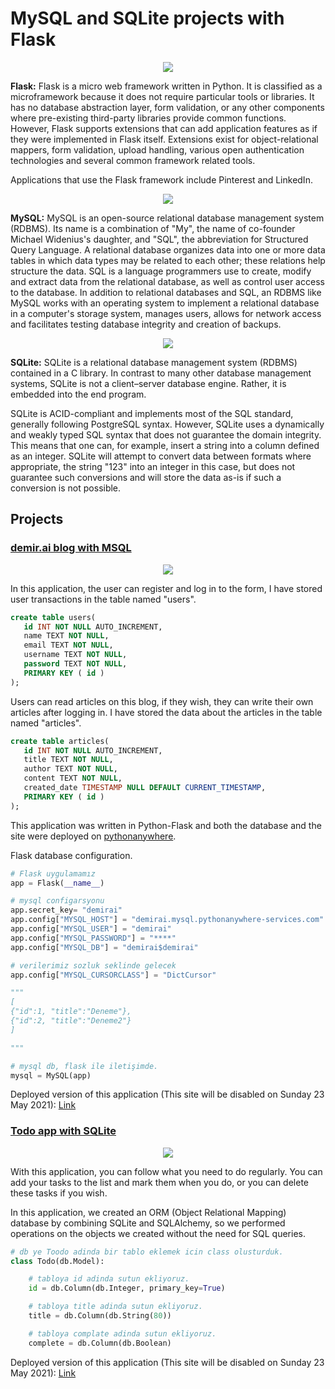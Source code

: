 # MySQL and SQLite projects with Flask

<p align="center">
  <img src="https://user-images.githubusercontent.com/54184905/109134183-d3e06480-7766-11eb-83b7-f3d44c53ebbd.png" />
</p>

**Flask:** Flask is a micro web framework written in Python. It is classified as a 
microframework because it does not require particular tools or libraries. It has no 
database abstraction layer, form validation, or any other components where 
pre-existing third-party libraries provide common functions. However, Flask supports 
extensions that can add application features as if they were implemented in Flask 
itself. Extensions exist for object-relational mappers, form validation, upload 
handling, various open authentication technologies and several common framework 
related tools.

Applications that use the Flask framework include Pinterest and LinkedIn.

<p align="center">
  <img src="https://user-images.githubusercontent.com/54184905/109134181-d3e06480-7766-11eb-97e8-61ffa4ca040a.png" />
</p>

**MySQL:** MySQL is an open-source relational database management system (RDBMS). Its 
name is a combination of "My", the name of co-founder Michael Widenius's daughter, and
"SQL", the abbreviation for Structured Query Language. A relational database organizes
data into one or more data tables in which data types may be related to each other; 
these relations help structure the data. SQL is a language programmers use to create, 
modify and extract data from the relational database, as well as control user access 
to the database. In addition to relational databases and SQL, an RDBMS like MySQL 
works with an operating system to implement a relational database in a computer's 
storage system, manages users, allows for network access and facilitates testing 
database integrity and creation of backups. 

<p align="center">
  <img src="https://user-images.githubusercontent.com/54184905/109134179-d2af3780-7766-11eb-9b9c-5169fdcea403.png" />
</p>

**SQLite:** SQLite is a relational database management system (RDBMS) contained in a C
library. In contrast to many other database management systems, SQLite is not a client–server database engine. Rather, it is embedded into the end program.

SQLite is ACID-compliant and implements most of the SQL standard, generally following 
PostgreSQL syntax. However, SQLite uses a dynamically and weakly typed SQL syntax that does not guarantee the domain integrity. This means that one can, for example, insert a string into a column defined as an integer. SQLite will attempt to convert data 
between formats where appropriate, the string "123" into an integer in this case, but 
does not guarantee such conversions and will store the data as-is if such a conversion
is not possible.


## Projects

### [**demir.ai blog with MSQL**](/demiraiBlog/)

<p align="center">
  <img src="https://user-images.githubusercontent.com/54184905/109133486-1d7c7f80-7766-11eb-96ba-dc8d81b2f1f4.png" />
</p>

In this application, the user can register and log in to the form, I have stored user transactions in the table named "users".

~~~~sql
create table users(
   id INT NOT NULL AUTO_INCREMENT,
   name TEXT NOT NULL,
   email TEXT NOT NULL,
   username TEXT NOT NULL,
   password TEXT NOT NULL,
   PRIMARY KEY ( id )
);
~~~~

Users can read articles on this blog, if they wish, they can write their own articles after logging in. I have stored the data about the articles in the table named "articles".

~~~~sql
create table articles(
   id INT NOT NULL AUTO_INCREMENT,
   title TEXT NOT NULL,
   author TEXT NOT NULL,
   content TEXT NOT NULL,
   created_date TIMESTAMP NULL DEFAULT CURRENT_TIMESTAMP,
   PRIMARY KEY ( id )
);
~~~~

This application was written in Python-Flask and both the database and the site were deployed on [pythonanywhere](https://www.pythonanywhere.com/).

Flask database configuration.

```python
# Flask uygulamamız
app = Flask(__name__)

# mysql configarsyonu
app.secret_key= "demirai"
app.config["MYSQL_HOST"] = "demirai.mysql.pythonanywhere-services.com"
app.config["MYSQL_USER"] = "demirai"
app.config["MYSQL_PASSWORD"] = "****"
app.config["MYSQL_DB"] = "demirai$demirai"

# verilerimiz sozluk seklinde gelecek
app.config["MYSQL_CURSORCLASS"] = "DictCursor"

""" 
[
{"id":1, "title":"Deneme"},
{"id":2, "title":"Deneme2"}
]

"""

# mysql db, flask ile iletişimde.
mysql = MySQL(app)
```

Deployed version of this application (This site will be disabled on Sunday 23 May 2021): [Link](http://demirai.pythonanywhere.com/)

### [**Todo app with SQLite**](/FlaskTodoApp/)

<p align="center">
  <img src="https://user-images.githubusercontent.com/54184905/109133489-1eadac80-7766-11eb-805e-e2c0958f2a06.png" />
</p>

With this application, you can follow what you need to do regularly. You can add your tasks to the list and mark them when you do, or you can delete these tasks if you wish.

In this application, we created an ORM (Object Relational Mapping) database by combining SQLite and SQLAlchemy, so we performed operations on the objects we created without the need for SQL queries.

```python
# db ye Toodo adinda bir tablo eklemek icin class olusturduk.
class Todo(db.Model):

    # tabloya id adinda sutun ekliyoruz.
    id = db.Column(db.Integer, primary_key=True)

    # tabloya title adinda sutun ekliyoruz.
    title = db.Column(db.String(80))

    # tabloya complate adinda sutun ekliyoruz.
    complete = db.Column(db.Boolean)
```

Deployed version of this application (This site will be disabled on Sunday 23 May 2021): [Link](http://todoapp.pythonanywhere.com/)

